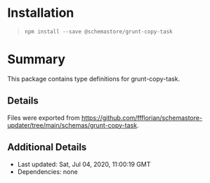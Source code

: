 # Installation
> `npm install --save @schemastore/grunt-copy-task`

# Summary
This package contains type definitions for grunt-copy-task.

## Details
Files were exported from https://github.com/ffflorian/schemastore-updater/tree/main/schemas/grunt-copy-task.

## Additional Details
* Last updated: Sat, Jul 04, 2020, 11:00:19 GMT
* Dependencies: none
